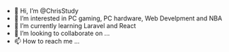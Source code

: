 - 👋 Hi, I’m @ChrisStudy
- 👀 I’m interested in PC gaming, PC hardware, Web Develpment and NBA
- 🌱 I’m currently learning Laravel and React
- 💞️ I’m looking to collaborate on ...
- 📫 How to reach me ...

<!---
ChrisStudy/ChrisStudy is a ✨ special ✨ repository because its `README.md` (this file) appears on your GitHub profile.
You can click the Preview link to take a look at your changes.
--->
